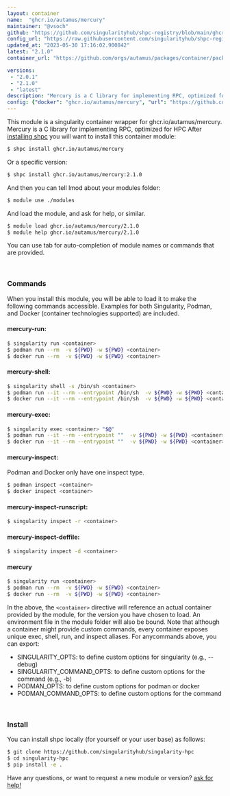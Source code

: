 ```yaml
---
layout: container
name:  "ghcr.io/autamus/mercury"
maintainer: "@vsoch"
github: "https://github.com/singularityhub/shpc-registry/blob/main/ghcr.io/autamus/mercury/container.yaml"
config_url: "https://raw.githubusercontent.com/singularityhub/shpc-registry/main/ghcr.io/autamus/mercury/container.yaml"
updated_at: "2023-05-30 17:16:02.900842"
latest: "2.1.0"
container_url: "https://github.com/orgs/autamus/packages/container/package/mercury"

versions:
 - "2.0.1"
 - "2.1.0"
 - "latest"
description: "Mercury is a C library for implementing RPC, optimized for HPC"
config: {"docker": "ghcr.io/autamus/mercury", "url": "https://github.com/orgs/autamus/packages/container/package/mercury", "maintainer": "@vsoch", "description": "Mercury is a C library for implementing RPC, optimized for HPC", "latest": {"2.1.0": "sha256:f5a6daec47307d9cfcb8686d256833c69007b4f098ffc039d847691503e8f53d"}, "tags": {"2.0.1": "sha256:03193fa2478d1cc5d0196145f6673727ab1456c386133b9fe0e164dce973e9f1", "2.1.0": "sha256:f5a6daec47307d9cfcb8686d256833c69007b4f098ffc039d847691503e8f53d", "latest": "sha256:f5a6daec47307d9cfcb8686d256833c69007b4f098ffc039d847691503e8f53d"}}
---
```


This module is a singularity container wrapper for ghcr.io/autamus/mercury.
Mercury is a C library for implementing RPC, optimized for HPC
After [installing shpc](#install) you will want to install this container module:


```bash
$ shpc install ghcr.io/autamus/mercury
```

Or a specific version:

```bash
$ shpc install ghcr.io/autamus/mercury:2.1.0
```

And then you can tell lmod about your modules folder:

```bash
$ module use ./modules
```

And load the module, and ask for help, or similar.

```bash
$ module load ghcr.io/autamus/mercury/2.1.0
$ module help ghcr.io/autamus/mercury/2.1.0
```

You can use tab for auto-completion of module names or commands that are provided.

<br>

### Commands

When you install this module, you will be able to load it to make the following commands accessible.
Examples for both Singularity, Podman, and Docker (container technologies supported) are included.

#### mercury-run:

```bash
$ singularity run <container>
$ podman run --rm  -v ${PWD} -w ${PWD} <container>
$ docker run --rm  -v ${PWD} -w ${PWD} <container>
```

#### mercury-shell:

```bash
$ singularity shell -s /bin/sh <container>
$ podman run --it --rm --entrypoint /bin/sh  -v ${PWD} -w ${PWD} <container>
$ docker run --it --rm --entrypoint /bin/sh  -v ${PWD} -w ${PWD} <container>
```

#### mercury-exec:

```bash
$ singularity exec <container> "$@"
$ podman run --it --rm --entrypoint ""  -v ${PWD} -w ${PWD} <container> "$@"
$ docker run --it --rm --entrypoint ""  -v ${PWD} -w ${PWD} <container> "$@"
```

#### mercury-inspect:

Podman and Docker only have one inspect type.

```bash
$ podman inspect <container>
$ docker inspect <container>
```

#### mercury-inspect-runscript:

```bash
$ singularity inspect -r <container>
```

#### mercury-inspect-deffile:

```bash
$ singularity inspect -d <container>
```



#### mercury

```bash
$ singularity run <container>
$ podman run --rm  -v ${PWD} -w ${PWD} <container>
$ docker run --rm  -v ${PWD} -w ${PWD} <container>
```


In the above, the `<container>` directive will reference an actual container provided
by the module, for the version you have chosen to load. An environment file in the
module folder will also be bound. Note that although a container
might provide custom commands, every container exposes unique exec, shell, run, and
inspect aliases. For anycommands above, you can export:

 - SINGULARITY_OPTS: to define custom options for singularity (e.g., --debug)
 - SINGULARITY_COMMAND_OPTS: to define custom options for the command (e.g., -b)
 - PODMAN_OPTS: to define custom options for podman or docker
 - PODMAN_COMMAND_OPTS: to define custom options for the command

<br>

### Install

You can install shpc locally (for yourself or your user base) as follows:

```bash
$ git clone https://github.com/singularityhub/singularity-hpc
$ cd singularity-hpc
$ pip install -e .
```

Have any questions, or want to request a new module or version? [ask for help!](https://github.com/singularityhub/singularity-hpc/issues)